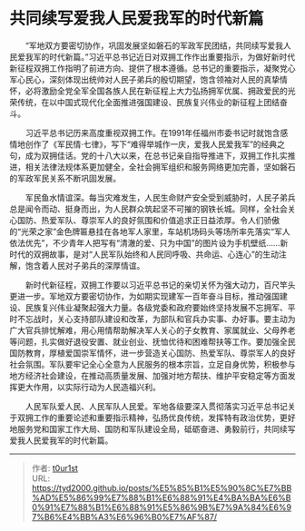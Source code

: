 # 共同续写爱我人民爱我军的时代新篇


　　“军地双方要密切协作，巩固发展坚如磐石的军政军民团结，共同续写爱我人民爱我军的时代新篇。”习近平总书记近日对双拥工作作出重要指示，为做好新时代新征程双拥工作指明了前进方向、提供了根本遵循。总书记的重要指示，凝聚党心军心民心，深刻体现出统帅对人民子弟兵的殷切期望，饱含领袖对人民的真挚情怀，必将激励全党全军全国各族人民在新征程上大力弘扬拥军优属、拥政爱民的光荣传统，在以中国式现代化全面推进强国建设、民族复兴伟业的新征程上团结奋斗。

　　习近平总书记历来高度重视双拥工作。在1991年任福州市委书记时就饱含感情地创作了《军民情·七律》，写下“难得举城作一庆，爱我人民爱我军”的经典之句，成为双拥佳话。党的十八大以来，在总书记亲自指导推进下，双拥工作扎实推进，相关法律法规体系更加健全，全社会拥军组织和服务网络更加完善，坚如磐石的军政军民关系不断巩固发展。

　　军民鱼水情谊深。每当灾难发生，人民生命财产安全受到威胁时，人民子弟兵总是闻令而动、挺身而出，为人民群众筑起坚不可摧的钢铁长城。同样，全社会关心国防、热爱军队、尊崇军人的良好氛围和价值追求正日益浓厚。令人们骄傲的“光荣之家”金色牌匾悬挂在各地军人家里，车站机场码头等场所率先落实“军人依法优先”，不少青年人把写有“清澈的爱、只为中国”的图片设为手机壁纸……新时代的双拥故事，是对“人民军队始终和人民同呼吸、共命运、心连心”的生动注解，饱含着人民对子弟兵的深厚情谊。

　　新时代新征程，双拥工作要以习近平总书记的亲切关怀为强大动力，百尺竿头更进一步。军地双方要密切协作，为如期实现建军一百年奋斗目标，推动强国建设、民族复兴伟业凝聚起强大力量。各级党委和政府要始终坚持发展不忘拥军、平时不忘战时，关心支持部队建设和改革，为部队和官兵办实事、办好事。要主动为广大官兵排忧解难，用心用情帮助解决军人关心的子女教育、家属就业、父母养老等问题，扎实做好退役安置、就业创业、抚恤优待和困难帮扶等工作。要加强全民国防教育，厚植爱国崇军情怀，进一步营造关心国防、热爱军队、尊崇军人的良好社会氛围。军队要牢记全心全意为人民服务的根本宗旨，立足自身优势，积极参与地方经济社会建设，在推动高质量发展、加强对地方帮扶、维护平安稳定等方面发挥更大作用，以实际行动为人民造福兴利。

　　人民军队爱人民、人民军队人民爱。军地各级要深入贯彻落实习近平总书记关于双拥工作的重要论述和重要指示精神，弘扬优良传统，发挥特有政治优势，更好地服务党和国家工作大局、国防和军队建设全局，砥砺奋进、勇毅前行，共同续写爱我人民爱我军的时代新篇。

---

> 作者: [t0ur1st](https://github.com/tyd2000)  
> URL: https://tyd2000.github.io/posts/%E5%85%B1%E5%90%8C%E7%BB%AD%E5%86%99%E7%88%B1%E6%88%91%E4%BA%BA%E6%B0%91%E7%88%B1%E6%88%91%E5%86%9B%E7%9A%84%E6%97%B6%E4%BB%A3%E6%96%B0%E7%AF%87/  

